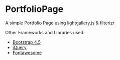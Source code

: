 # PortfolioPage

A simple Portfolio Page using [lightgallery.js](https://sachinchoolur.github.io/lightgallery.js/) & [filterizr](https://yiotis.net/filterizr/#/)

Other Frameworks and Libraries used:

 - [Bootstrap 4.5](http://getbootstrap.com/)
 - [jQuery](https://jquery.com/)
 - [Fontawesome](https://fontawesome.com/)
